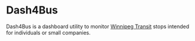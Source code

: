 # Dash4Bus

Dash4Bus is a dashboard utility to monitor [Winnipeg Transit](winnipegtransit.com) stops intended for individuals or small companies.